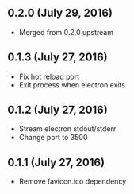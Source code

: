 ## 0.2.0 (July 29, 2016)

* Merged from 0.2.0 upstream

## 0.1.3 (July 27, 2016)

* Fix hot reload port
* Exit process when electron exits

## 0.1.2 (July 27, 2016)

* Stream electron stdout/stderr
* Change port to 3500

## 0.1.1 (July 27, 2016)

* Remove favicon.ico dependency
